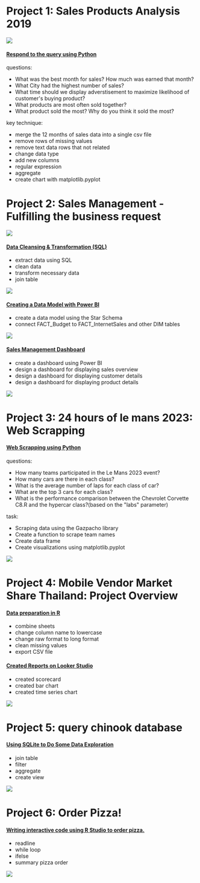 # Project 1: Sales Products Analysis 2019 

![](images/sale_product_analysis.png)
#### [Respond to the query using Python](https://github.com/oat0054/oat0054.github.io/blob/main/projects/Sales%20Products%20Analysis.pdf)
questions:
   - What was the best month for sales? How much was earned that month?
   - What City had the highest number of sales?
   - What time should we display adverstisement to maximize likelihood of  customer's buying product?
   - What products are most often sold together?
   - What product sold the most? Why do you think it sold the most?


key technique:
  - merge the 12 months of sales data into a single csv file
  - remove rows of missing values
  - remove text data rows that not related
  - change data type
  - add new columns
  - regular expression
  - aggregate
  - create chart with matplotlib.pyplot


# Project 2: Sales Management - Fulfilling the business request
![](images/business_request.png)
#### [Data Cleansing & Transformation (SQL)](projects/sales_sql_bi)
- extract data using SQL
- clean data
- transform necessary data
- join table

![](images/sql_sales.png)


#### [Creating a Data Model with Power BI](images/model_sales_powerbi.png)
- create a data model using the Star Schema
- connect FACT_Budget to FACT_InternetSales and other DIM tables

![](images/model_sales_powerbi.png)

#### [Sales Management Dashboard](https://app.powerbi.com/links/vu6NZIJEoY?ctid=4dd8a667-96b2-4697-8036-3b1a6c85424e&pbi_source=linkShare)
- create a dashboard using Power BI
- design a dashboard for displaying sales overview
- design a dashboard for displaying customer details
- design a dashboard for displaying product details

![](images/sales_dashboard.png)




# Project 3: 24 hours of le mans 2023: Web Scrapping

#### [Web Scrapping using Python](https://github.com/oat0054/oat0054.github.io/blob/main/projects/24%20hours%20of%20le%20mans%202023.pdf)
questions:
   - How many teams participated in the Le Mans 2023 event?
   - How many cars are there in each class?
   - What is the average number of laps for each class of car?
   - What are the top 3 cars for each class?
   - What is the performance comparison between the Chevrolet Corvette C8.R and the hypercar class?(based on the "labs" parameter)


task:
   - Scraping data using the Gazpacho library
   - Create a function to scrape team names
   - Create data frame
   - Create visualizations using matplotlib.pyplot

![](images/leman_lab.png)


# Project 4: Mobile Vendor Market Share Thailand: Project Overview

#### [Data preparation in R](https://github.com/oat0054/bootcamp_projects/blob/main/smartphone_th/data%20transformation%20-%20phone_vendor_th_project%20%E2%80%93%20Datalore.pdf)
- combine sheets
- change column name to lowercase
- change raw format to long format
- clean missing values
- export CSV file

#### [Created Reports on Looker Studio](https://lookerstudio.google.com/s/uGCx8Gzshuc)
- created scorecard
- created bar chart
- created time series chart

![](images/phone_lookerstudio.png)


# Project 5: query chinook database
#### [Using SQLite to Do Some Data Exploration](https://github.com/oat0054/oat0054.github.io/blob/main/projects/chinook.db.sql)
- join table
- filter
- aggregate
- create view

![](/images/chinook_er.jpg)


# Project 6: Order Pizza!
#### [Writing interactive code using R Studio to order pizza.](https://github.com/oat0054/bootcamp_projects/blob/main/order_pizza.R)
- readline
- while loop
- ifelse
- summary pizza order

![](/images/pizza_alan-hardmanunsplash.jpg)


